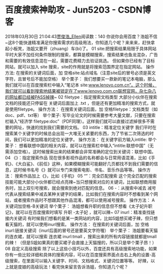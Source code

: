 # 百度搜索神助攻 - Jun5203 - CSDN博客
2018年03月30日 21:04:43[贾俊浩_Ellen](https://me.csdn.net/Ellen5203)阅读数：140
你说你会用百度？浩姐不信~这8个能快速精准满足你搜索需求的高级用法，你知道几个呢？来来来，赶快拿起小板凳，浩姐又要开（zhuang）车(bi)了。
01
site:把搜索结果局限于具体网站
平时大家不加任何条件限制的搜索，都算是模糊搜索，搜索结果也鱼龙混杂，广告和需要的有效信息混在一起，需要花费精力去验证挑选。
但如果你已经有了目标网站，就可以加入 site 搜索，site的作用就是将搜索范围界定在指定网站。
操作方法:
在搜索的关键词后面，加 空格site:站点域名（注意site后的冒号必须是英文字符，且冒号后不能加空格）
举个栗子：
我们想要买一款新的笔记本电脑，那么我们就可以在百度搜索栏中输入“笔记本 site:www.lenovo.com.cn”。这个时候，我们就可以看到搜索地结果被锁定在了www.lenovo.com.cn联想官网，杂七杂八的网址都已经被PASS掉辣~
02
filetype：指定搜索文档类型
大部分小伙伴在搜索文档的技能还只停留在 关键词后面加上 .txt ，但是还有更加精准的搜索方式，就是使用filetype。
操作方法：
在搜索关键词后面，加 空格filetype：文档类型（如doc、pdf、txt等）
举个栗子:
写毕业论文的时候需要参考大量文献，只要在搜索栏输入“经济学 filetype:doc”（PDF同理）。这样我们就可以直接过滤掉很多不需要的网址，快速的找到我们需要的文档。
03
intitle：精准定位关键字
我们平时在搜索某个关键字的时候总会出现一大堆无关紧要的东西，为了节省二次筛选的时间，我们可以更加精准的定位关键字。
操作方法：
在关键字前方输入intitle:
举个栗子：
想看联想中国的相关内容，就可以在搜索栏中输入“intitle:联想中国”（无需添加空格）。这时候搜索出来的结果都会非常准确的定位到关键词：联想中国。
04
《》：指定搜索作品
现在很多影视作品的名称都会与日常用语混淆，比如《手机》、《大白鲨》、《前任》这种，如果模糊搜索可能翻好几页都找不到我们需要的信息，这时候书名号《》就可以专门来搜索电影、书名、音乐作品等等。
操作方法：
搜索作品加上《》，比如《手机》
05
“”：完全匹配搜索
这个完全匹配的搜索技能可能大部分小伙伴都已经点亮辣~当只想搜索对应的关键词，比如联想商用服务时，加上双引号搜索，就会搜索到绝对匹配的信息。
06
-：从搜索中减去
减号代表从搜索结果中减去某种关键字的结果，比如我们在搜索内容时不想看到某个网站，或者搜索作品时不想跟其他作品混淆，都可以使用减号搜索。
操作方法：
A关键词加空格-B关键词
举个栗子：
浩姐想看升职的信息但不想看《太子妃升职记》，就可以在百度搜索时填写 升职 -太子妃 ，就可以辣~
07
inurl：精准查找链接内关键词
有时候我们想看的是某一类网站的内容，比如S姐想买裙子辣，但只想看天猫的，就可以使用inurl搜索。
操作方法：
在搜索的关键词后面，加 空格inurl:链接关键词（inurl后面的冒号还是要英文字符喔）
举个栗子：
浩姐要看天猫的连衣裙，就可以搜索 连衣裙 inurl:tmall ，搜索出来的所有内容链接就都是tmall的辣！（但是S姐如果真的要买裙子会直接上天猫搜的，所以只是举个栗子昂！）
08
自定义高级搜索
除了以上这些小技巧以外，百度还具有高级搜索地功能，如果你有一些比较详细和具体的搜索内容，可以在百度搜索界面点击右上角的设置-高级搜索，在里面可以输入关键字、时间、文档格式、关键词位置等等。
好辣，以上就是度娘的高级玩法！看完快来留言告诉浩姐，你知道几个呢？

